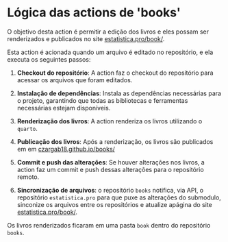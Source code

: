 # Lógica das actions de 'books'

O objetivo desta action é permitir a edição dos livros e eles possam ser renderizados e publicados no site [estatistica.pro/book/](https://estatistica.pro/book/).

Esta action é acionada quando um arquivo é editado no repositório, e ela executa os seguintes passos:
1. **Checkout do repositório**: A action faz o checkout do repositório para acessar os arquivos que foram editados.

2. **Instalação de dependências**: Instala as dependências necessárias para o projeto, garantindo que todas as bibliotecas e ferramentas necessárias estejam disponíveis.

3. **Renderização dos livros**: A action renderiza os livros utilizando o `quarto`. 

4. **Publicação dos livros**: Após a renderização, os livros são publicados em em [czargab18.github.io/books/](https://czargab18.github.io/books/)

5. **Commit e push das alterações**: Se houver alterações nos livros, a action faz um commit e push dessas alterações para o repositório remoto.

6. **Sincronização de arquivos**: o repositório `books` notifica, via API, o repositório `estatistica.pro` para que puxe as alterações do submodulo, sinconize os arquivos entre os repositórios e atualize apágina do site [estatistica.pro/book/](https://estatistica.pro/book/).

Os livros renderizados ficaram em uma pasta `book` dentro do repositório `books`.